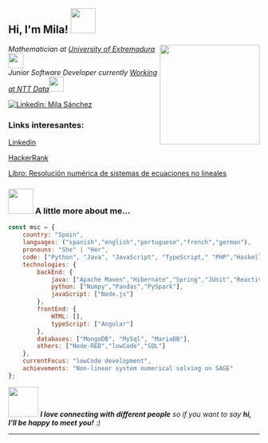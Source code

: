 <h2> Hi, I'm Mila! <img src="https://media.giphy.com/media/mGcNjsfWAjY5AEZNw6/giphy.gif" width="50"></h2>
<img align='right' src="https://i.pinimg.com/originals/f3/5b/a0/f35ba0fb7cdef92a5a4b7d7d2bc17037.gif" width="200">
<p><em>Mathematician at <a href="https://www.unex.es/">University of Extremadura</a><img src="https://media.giphy.com/media/fYSnHlufseco8Fh93Z/giphy.gif" width="30"></br>Junior Software Developer currently <a href="https://www.linkedin.com/in/milagrosa-s%C3%A1nchez-carrero-b03b44237/">Working at NTT Data</a><img src="https://media.giphy.com/media/WUlplcMpOCEmTGBtBW/giphy.gif" width="30"> 
</em></p>

[![Linkedin: Mila Sánchez](https://img.shields.io/badge/-milasanchez-blue?style=flat-square&logo=Linkedin&logoColor=white&link=https://www.linkedin.com/in/milagrosa-s%C3%A1nchez-carrero-b03b44237/)](https://www.linkedin.com/in/milagrosa-s%C3%A1nchez-carrero-b03b44237/)

### Links interesantes:
[Linkedin](https://www.linkedin.com/in/milagrosa-s%C3%A1nchez-carrero-b03b44237/)

[HackerRank](https://www.hackerrank.com/profile/milajotasan)

[Libro: Resolución numérica de sistemas de ecuaciones no lineales](https://github.com/Milamaranth/TFG-Metodos-Numericos.git)


### <img src="https://media.giphy.com/media/VgCDAzcKvsR6OM0uWg/giphy.gif" width="50"> A little more about me...  

```javascript
const msc = {
    country: "Spain",
    languages: ("spanish","english","portuguese","french","german"),
    pronouns: "She" | "Her",
    code: ["Python", "Java", "JavaScript", "TypeScript," "PHP","Haskell","HTML"],
    technologies: {
        backEnd: {
            java: ["Apache Maven","Hibernate","Spring","JUnit","Reactive programming","Micro-servicies"],
            python: ["Numpy","Pandas","PySpark"],
            javaScript: ["Node.js"]
        },
        frontEnd: {
            HTML: [],
            typeScript: ["Angular"]
        },
        databases: ["MongoDB", "MySql", "MariaDB"],
        others: ["Node-RED","lowCode","SQL"]
    },
    currentFocus: "lowCode development",
    achievements: "Non-linear system numerical solving on SAGE"
};
```

<img src="https://media.giphy.com/media/LnQjpWaON8nhr21vNW/giphy.gif" width="60"> <em><b>I love connecting with different people</b> so if you want to say <b>hi, I'll be happy to meet you!</b> :)</em>

---
